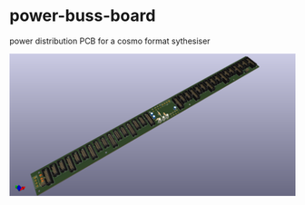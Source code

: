 # power-buss-board
power distribution PCB for a cosmo format sythesiser   

![3d view of the PCB](https://raw.githubusercontent.com/Dr-McFish/power-buss-board/master/3d_render.PNG)
